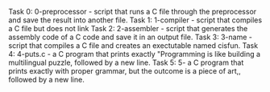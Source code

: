 Task 0: 0-preprocessor - script that runs a C file through the preprocessor and save the result into another file.
Task 1: 1-compiler - script that compiles a C file but does not link
Task 2: 2-assembler - script that generates the assembly code of a C code and save it in an output file.
Task 3: 3-name - script that compiles a C file and creates an exectutable named cisfun.
Task 4: 4-puts.c - a C program that prints exactly "Programming is like building a multilingual puzzle, followed by a new line.
Task 5: 5- a C program that prints exactly with proper grammar, but the outcome is a piece of art,, followed by a new line.
